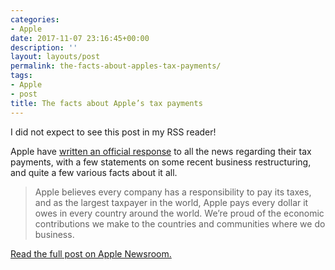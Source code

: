 ```yaml
---
categories:
- Apple
date: 2017-11-07 23:16:45+00:00
description: ''
layout: layouts/post
permalink: the-facts-about-apples-tax-payments/
tags:
- Apple
- post
title: The facts about Apple’s tax payments
---
```


<div class="kg-card-markdown">
<p>I did not expect to see this post in my RSS reader!</p>
<p>Apple have <a href="https://www.apple.com/newsroom/2017/11/the-facts-about-apple-tax-payments/">written an official response</a> to all the news regarding their tax payments, with a few statements on some recent business restructuring, and quite a few various facts about it all.</p>
<blockquote><p>Apple believes every company has a responsibility to pay its taxes, and as the largest taxpayer in the world, Apple pays every dollar it owes in every country around the world. We’re proud of the economic contributions we make to the countries and communities where we do business.</p></blockquote>
<p><a href="https://www.apple.com/newsroom/2017/11/the-facts-about-apple-tax-payments/">Read the full post on Apple Newsroom.</a></p>
</div>